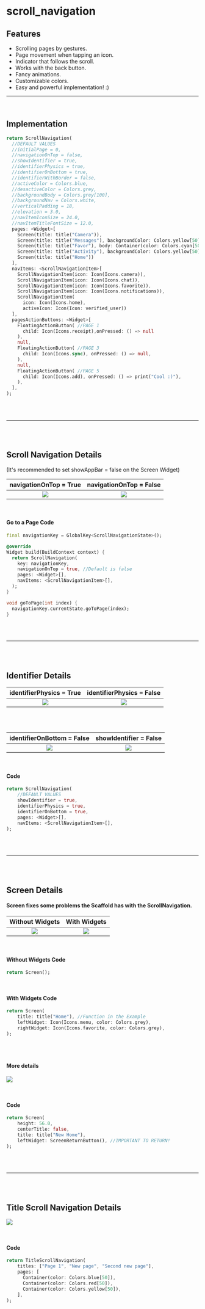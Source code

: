 # scroll_navigation

## Features

- Scrolling pages by gestures.
- Page movement when tapping an icon.
- Indicator that follows the scroll.
- Works with the back button.
- Fancy animations.
- Customizable colors.
- Easy and powerful implementation! :)

---

<br>

## Implementation

```dart
return ScrollNavigation(
  //DEFAULT VALUES
  //initialPage = 0,
  //navigationOnTop = false,
  //showIdentifier = true,
  //identifierPhysics = true,
  //identifierOnBottom = true,
  //identifierWithBorder = false,
  //activeColor = Colors.blue,
  //desactiveColor = Colors.grey,
  //backgroundBody = Colors.grey[100],
  //backgroundNav = Colors.white,
  //verticalPadding = 18,
  //elevation = 3.0,
  //navItemIconSize = 24.0,
  //navItemTitleFontSize = 12.0,
  pages: <Widget>[
    Screen(title: title("Camera")),
    Screen(title: title("Messages"), backgroundColor: Colors.yellow[50]),
    Screen(title: title("Favor"), body: Container(color: Colors.cyan[50])),
    Screen(title: title("Activity"), backgroundColor: Colors.yellow[50]),
    Screen(title: title("Home"))
  ],
  navItems: <ScrollNavigationItem>[
    ScrollNavigationItem(icon: Icon(Icons.camera)),
    ScrollNavigationItem(icon: Icon(Icons.chat)),
    ScrollNavigationItem(icon: Icon(Icons.favorite)),
    ScrollNavigationItem(icon: Icon(Icons.notifications)),
    ScrollNavigationItem(
      icon: Icon(Icons.home),
      activeIcon: Icon(Icon: verified_user))
  ],
  pagesActionButtons: <Widget>[
    FloatingActionButton( //PAGE 1
      child: Icon(Icons.receipt),onPressed: () => null
    ),
    null,
    FloatingActionButton( //PAGE 3
      child: Icon(Icons.sync), onPressed: () => null,
    ),
    null,
    FloatingActionButton( //PAGE 5
      child: Icon(Icons.add), onPressed: () => print("Cool :)"),
    ),
  ],
);
```

<br><br>

---

<br><br>

## Scroll Navigation Details

(It's recommended to set showAppBar = false on the Screen Widget)

|              navigationOnTop = True               |               navigationOnTop = False                |
| :-----------------------------------------------: | :--------------------------------------------------: |
| ![](assets/readme/scroll_navigation/navOnTop.gif) | ![](assets/readme/scroll_navigation/navOnBottom.gif) |

<br>

#### Go to a Page Code

```dart
final navigationKey = GlobalKey<ScrollNavigationState>();

@override
Widget build(BuildContext context) {
  return ScrollNavigation(
    key: navigationKey,
    navigationOnTop = true, //Default is false
    pages: <Widget>[],
    navItems: <ScrollNavigationItem>[],
  );
}

void goToPage(int index) {
  navigationKey.currentState.goToPage(index);
}
```

<br><br>

---

<br><br>

## Identifier Details

|                  identifierPhysics = True                  |                  identifierPhysics = False                  |
| :--------------------------------------------------------: | :---------------------------------------------------------: |
| ![](assets/readme/scroll_navigation/scrollPhysicsTrue.gif) | ![](assets/readme/scroll_navigation/scrollPhysicsFalse.gif) |

<br><br>

|                identifierOnBottom = False                |                    showIdentifier = False                    |
| :------------------------------------------------------: | :----------------------------------------------------------: |
| ![](assets/readme/scroll_navigation/identifierOnTop.gif) | ![](assets/readme/scroll_navigation/showIdentifierFalse.gif) |

<br>

#### Code

```dart
return ScrollNavigation(
    //DEFAULT VALUES
    showIdentifier = true,
    identifierPhysics = true,
    identifierOnBottom = true,
    pages: <Widget>[],
    navItems: <ScrollNavigationItem>[],
);
```

<br><br>

---

<br><br>

## Screen Details

#### Screen fixes some problems the Scaffold has with the ScrollNavigation.

|                  Without Widgets                   |                  With Widgets                   |
| :------------------------------------------------: | :---------------------------------------------: |
| ![](assets/readme/screen/screenWithoutWidgets.jpg) | ![](assets/readme/screen/screenWithWidgets.jpg) |

<br>

#### Without Widgets Code

```dart
return Screen();
```

<br>

#### With Widgets Code

```dart
return Screen(
    title: title("Home"), //Function in the Example
    leftWidget: Icon(Icons.menu, color: Colors.grey),
    rightWidget: Icon(Icons.favorite, color: Colors.grey),
);
```

<br><br>

#### More details

![](assets/readme/screen/screenMoreDetails.jpg)

<br>

#### Code

```dart
return Screen(
    height: 56.0,
    centerTitle: false,
    title: title("New Home"),
    leftWidget: ScreenReturnButton(), //IMPORTANT TO RETURN!
);
```

<br><br>

---

<br><br>

## Title Scroll Navigation Details

![](assets/readme/title_navigation/titleScrollNavigation.gif)

<br>

#### Code

```dart
return TitleScrollNavigation(
    titles: ["Page 1", "New page", "Second new page"],
    pages: [
      Container(color: Colors.blue[50]),
      Container(color: Colors.red[50]),
      Container(color: Colors.yellow[50]),
    ],
);
```
